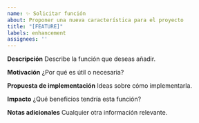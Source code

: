 ```yaml
---
name: ✨ Solicitar función
about: Proponer una nueva característica para el proyecto
title: "[FEATURE]"
labels: enhancement
assignees: ''
---
```


**Descripción**
Describe la función que deseas añadir.

**Motivación**
¿Por qué es útil o necesaria?

**Propuesta de implementación**
Ideas sobre cómo implementarla.

**Impacto**
¿Qué beneficios tendría esta función?

**Notas adicionales**
Cualquier otra información relevante.
